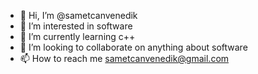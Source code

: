 - 👋 Hi, I’m @sametcanvenedik
- 👀 I’m interested in software
- 🌱 I’m currently learning c++
- 💞️ I’m looking to collaborate on anything about software
- 📫 How to reach me sametcanvenedik@gmail.com
